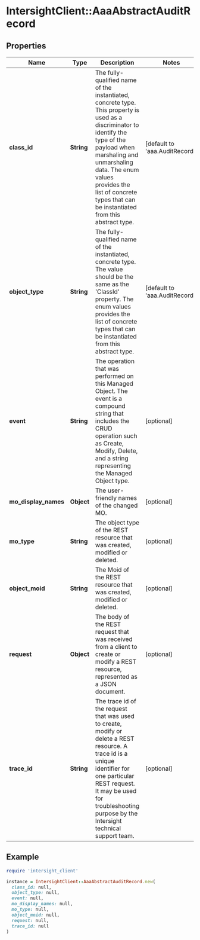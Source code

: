 # IntersightClient::AaaAbstractAuditRecord

## Properties

| Name | Type | Description | Notes |
| ---- | ---- | ----------- | ----- |
| **class_id** | **String** | The fully-qualified name of the instantiated, concrete type. This property is used as a discriminator to identify the type of the payload when marshaling and unmarshaling data. The enum values provides the list of concrete types that can be instantiated from this abstract type. | [default to &#39;aaa.AuditRecord&#39;] |
| **object_type** | **String** | The fully-qualified name of the instantiated, concrete type. The value should be the same as the &#39;ClassId&#39; property. The enum values provides the list of concrete types that can be instantiated from this abstract type. | [default to &#39;aaa.AuditRecord&#39;] |
| **event** | **String** | The operation that was performed on this Managed Object. The event is a compound string that includes the CRUD operation such as Create, Modify, Delete, and a string representing the Managed Object type. | [optional] |
| **mo_display_names** | **Object** | The user-friendly names of the changed MO. | [optional] |
| **mo_type** | **String** | The object type of the REST resource that was created, modified or deleted. | [optional] |
| **object_moid** | **String** | The Moid of the REST resource that was created, modified or deleted. | [optional] |
| **request** | **Object** | The body of the REST request that was received from a client to create or modify a REST resource, represented as a JSON document. | [optional] |
| **trace_id** | **String** | The trace id of the request that was used to create, modify or delete a REST resource. A trace id is a unique identifier for one particular REST request. It may be used for troubleshooting purpose by the Intersight technical support team. | [optional] |

## Example

```ruby
require 'intersight_client'

instance = IntersightClient::AaaAbstractAuditRecord.new(
  class_id: null,
  object_type: null,
  event: null,
  mo_display_names: null,
  mo_type: null,
  object_moid: null,
  request: null,
  trace_id: null
)
```

